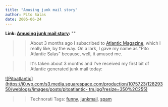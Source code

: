 ```yaml
---
title: "Amusing junk mail story"
author: Pito Salas
date: 2005-06-24
---
```


**Link: [Amusing junk mail story](None):** ""


>>

>> About 3 months ago I subscribed to [Atlantic
Magazine](<http://www.theatlantic.com/>), which I really like, by the way. On
a lark, I gave my name as "Pito Atlantic Salas" because, well, it amused me.

>>

>> It's taken about 3 months and I've received my first bit of Atlantic
generated junk mail today:

>>

>>
[![Pitoatlantic](https://i0.wp.com/s3.media.squarespace.com/production/1075723/12829350/weblogs//images/posts/pitoatlantic-
tm.jpg?resize=350%2C255)](<https://i0.wp.com/s3.media.squarespace.com/production/1075723/12829350/weblogs/images/posts/pitoatlantic.jpg>)

>>

>> Technorati Tags: [funny](<http://technorati.com/tag/funny>),
[junkmail](<http://technorati.com/tag/junkmail>),
[spam](<http://technorati.com/tag/spam>)



